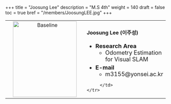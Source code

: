 +++
title = "Joosung Lee"
description = "M.S 4th"
weight = 140
draft = false
toc = true
bref = "/members/JoosungLEE.jpg"
+++

<table>
    <tr>
       <td width="280" align="center" valign="top">
          <img alt="Baseline" width="200px" height="240" src="/members/JoosungLEE.jpg">
       </td>
       <td>
            <h4>Joosung Lee (이주성)</h4>
            <ul class="member_info">
                <li style="font-size: 18px"><b>Research Area</b>
                    <ul class="interest">
                        <li style="margin-bottom: 5px">Odometry Estimation for Visual SLAM</li>
                    </ul>
                </li>
                <li style="font-size: 18px"><b>E-mail</b>
                    <ul>
                        <li style="margin-bottom: 5px">m3155@yonsei.ac.kr</li>
                    </ul>
                </li>
            </ul>
            
         </td>
    </tr>
</table>